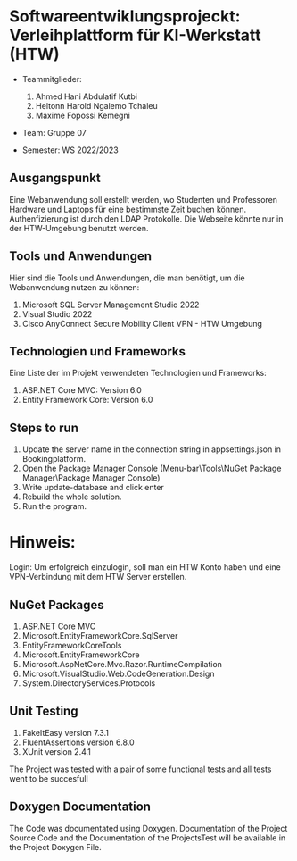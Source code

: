 
# Softwareentwiklungsprojeckt:  Verleihplattform für KI-Werkstatt (HTW)
* Teammitglieder:
	1. <Name1>Ahmed Hani Abdulatif Kutbi
	2. <Name2>Heltonn Harold Ngalemo Tchaleu
	3. <Name3>Maxime Fopossi Kemegni

* Team: <Teamnummer>Gruppe 07
* Semester: WS 2022/2023


## Ausgangspunkt
Eine Webanwendung soll erstellt werden, wo Studenten und Professoren Hardware und Laptops für eine bestimmste Zeit buchen können. Authenfizierung ist durch den LDAP Protokolle. Die Webseite könnte nur in der HTW-Umgebung benutzt werden.


## Tools und Anwendungen
Hier sind die Tools und Anwendungen, die man benötigt, um die Webanwendung nutzen zu können:

1. Microsoft SQL Server Management Studio 2022
2. Visual Studio 2022
3. Cisco AnyConnect Secure Mobility Client VPN - HTW Umgebung

## Technologien und Frameworks
Eine Liste der im Projekt verwendeten Technologien und Frameworks:

1. ASP.NET Core MVC: Version 6.0
2. Entity Framework Core: Version 6.0


## Steps to run
1. Update the server name in the connection string in appsettings.json in Bookingplatform.
2. Open the Package Manager Console (Menu-bar\Tools\NuGet Package Manager\Package Manager Console)
3. Write update-database and click enter
4. Rebuild the whole solution.
5. Run the program.

# Hinweis:
Login: Um erfolgreich einzulogin, soll man ein HTW Konto haben und eine VPN-Verbindung mit dem HTW Server erstellen. 


## NuGet Packages
1. ASP.NET Core MVC
2. Microsoft.EntityFrameworkCore.SqlServer
3. EntityFrameworkCoreTools
4. Microsoft.EntityFrameworkCore
5. Microsoft.AspNetCore.Mvc.Razor.RuntimeCompilation
6. Microsoft.VisualStudio.Web.CodeGeneration.Design
7. System.DirectoryServices.Protocols


## Unit Testing

1. FakeItEasy version 7.3.1
2. FluentAssertions version 6.8.0
3. XUnit version 2.4.1

The Project was tested with a pair of some functional tests and all tests went to be succesfull

## Doxygen Documentation
The Code was documentated using Doxygen.
Documentation of the Project Source Code and the Documentation of the ProjectsTest will be available in the Project Doxygen File. 
